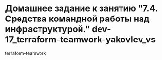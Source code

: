 # Домашнее задание к занятию "7.4. Средства командной работы над инфраструктурой." dev-17_terraform-teamwork-yakovlev_vs
terraform-teamwork
